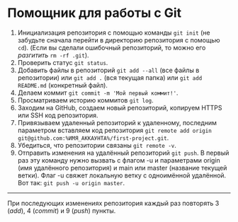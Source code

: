 # Помощник для работы с Git

1. Инициализация репозитория с помощью команды `git init` (не забудьте сначала перейти в директорию репозитория с помощью `cd`).
(Если вы сделали ошибочный репозиторий, то можно его *разгитить* `rm -rf .git`).
2. Проверить статус `git status`.
3. Добавить файлы в репозиторий `git add --all` (все файлы в репозитории) или `git add .` (вся текущая папка) или `git add README.md` (конкретный файл).
4. Делаем коммит `git commit -m 'Мой первый коммит!'`.
5. Просматриваем историю коммитов `git log`.
6. Заходим на GitHub, создаем новый репозиторий, копируем HTTPS или SSH код репозитория. 
7. Привязываем удаленный репозиторий к удаленному, последним параметром вставляем код репозитория `git remote add origin git@github.com:%ИМЯ_АККАУНТА%/first-project.git`.
8. Убедиться, что репозитории связаны `git remote -v`.
9. Отправить изменения на удалённый репозиторий `git push`. В первый раз эту команду нужно вызвать с флагом -u 
и параметрами origin (имя удалённого репозитория) и main или master (название текущей ветки).
Флаг -u свяжет локальную ветку с одноимённой удалённой. Вот так: `git push -u origin master`.
---
При последующих изменениях репозитория каждый раз повторять 3 (*add*), 4 (*commit*) и 9 (*push*) пункты.